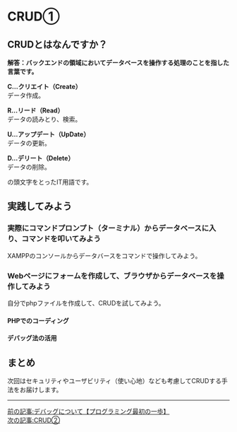 # CRUD①

## CRUDとはなんですか？

 **解答：バックエンドの領域においてデータベースを操作する処理のことを指した言葉です。** 

**C…クリエイト（Create）**  
データ作成。

**R…リード（Read）**  
データの読みとり、検索。

**U…アップデート（UpDate）**  
データの更新。

**D…デリート（Delete）**  
データの削除。

の頭文字をとったIT用語です。



## 実践してみよう

### 実際にコマンドプロンプト（ターミナル）からデータベースに入り、コマンドを叩いてみよう

XAMPPのコンソールからデータバースをコマンドで操作してみよう。

### Webページにフォームを作成して、ブラウザからデータベースを操作してみよう

自分でphpファイルを作成して、CRUDを試してみよう。

#### PHPでのコーディング

#### デバッグ法の活用


## まとめ

次回はセキュリティやユーザビリティ（使い心地）なども考慮してCRUDする手法をお届けします。

***

[前の記事:デバッグについて【プログラミング最初の一歩】](https://barcode-blog.netlify.app/blog/x-ljnyevk7p2)  
[次の記事:CRUD②](https://barcode-blog.netlify.app/blog/hmfdysskmc)

